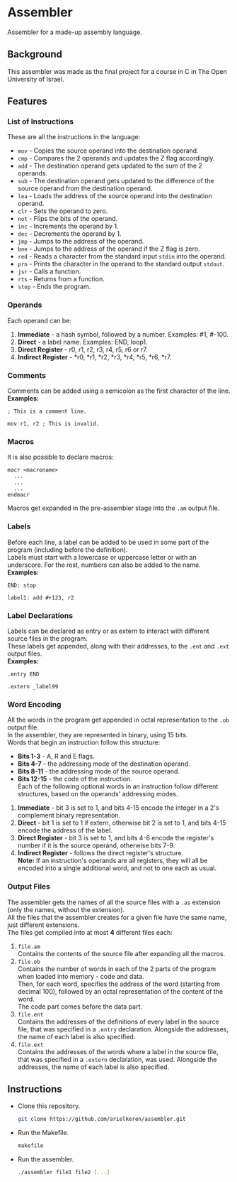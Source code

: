 # Assembler

Assembler for a made-up assembly language.

## Background

This assembler was made as the final project for a course in C in The Open University of Israel.

## Features

### List of Instructions

These are all the instructions in the language:<br>
- `mov` - Copies the source operand into the destination operand.
- `cmp` - Compares the 2 operands and updates the Z flag accordingly.
- `add` - The destination operand gets updated to the sum of the 2 operands.
- `sub` - The destination operand gets updated to the difference of the source operand from the destination operand.
- `lea` - Loads the address of the source operand into the destination operand.
- `clr` - Sets the operand to zero.
- `not` - Flips the bits of the operand.
- `inc` - Increments the operand by 1.
- `dec` - Decrements the operand by 1.
- `jmp` - Jumps to the address of the operand.
- `bne` - Jumps to the address of the operand if the Z flag is zero.
- `red` - Reads a character from the standard input `stdin` into the operand.
- `prn` - Prints the character in the operand to the standard output `stdout`.
- `jsr` - Calls a function.
- `rts` - Returns from a function.
- `stop` - Ends the program.

### Operands

Each operand can be:
1. **Immediate** - a hash symbol, followed by a number. Examples: #1, #-100.
2. **Direct** - a label name. Examples: END, loop1.
3. **Direct Register** - r0, r1, r2, r3, r4, r5, r6 or r7.
4. **Indirect Register** - *r0, *r1, *r2, *r3, *r4, *r5, *r6, *r7.

### Comments

Comments can be added using a semicolon as the first character of the line.<br>
**Examples:**
```
; This is a comment line.
```
```
mov r1, r2 ; This is invalid.
```

### Macros

It is also possible to declare macros:
```
macr <macroname>
  ...
  ...
  ...
endmacr
```
Macros get expanded in the pre-assembler stage into the `.am` output file.

### Labels

Before each line, a label can be added to be used in some part of the program (including before the definition).<br>
Labels must start with a lowercase or uppercase letter or with an underscore. For the rest, numbers can also be added to the name.<br>
**Examples:**
```
END: stop
```
```
label1: add #+123, r2
```

### Label Declarations

Labels can be declared as entry or as extern to interact with different source files in the program.<br>
These labels get appended, along with their addresses, to the `.ent` and `.ext` output files.<br>
**Examples:**
```
.entry END
```
```
.extern _label99
```

### Word Encoding

All the words in the program get appended in octal representation to the `.ob` output file.<br>
In the assembler, they are represented in binary, using 15 bits.<br>
Words that begin an instruction follow this structure:<br>
- **Bits 1-3** - A, R and E flags.
- **Bits 4-7** - the addressing mode of the destination operand.
- **Bits 8-11** - the addressing mode of the source operand.
- **Bits 12-15** - the code of the instruction.<br>
Each of the following optional words in an instruction follow different structures, based on the operands' addressing modes.<br>
1. **Immediate** - bit 3 is set to 1, and bits 4-15 encode the integer in a 2's complement binary representation.
2. **Direct** - bit 1 is set to 1 if extern, otherwise bit 2 is set to 1, and bits 4-15 encode the address of the label.
3. **Direct Register** - bit 3 is set to 1, and bits 4-6 encode the register's number if it is the source operand, otherwise bits 7-9.
4. **Indirect Register** - follows the direct register's structure.<br>
**Note:** If an instruction's operands are all registers, they will all be encoded into a single additional word, and not to one each as usual.

### Output Files

The assembler gets the names of all the source files with a `.as` extension (only the names, without the extension).<br>
All the files that the assembler creates for a given file have the same name, just different extensions.<br>
The files get compiled into at most **4** different files each:
1. `file.am`<br>
  Contains the contents of the source file after expanding all the macros.
2. `file.ob`<br>
  Contains the number of words in each of the 2 parts of the program when loaded into memory - code and data.<br>
  Then, for each word, specifies the address of the word (starting from decimal 100), followed by an octal representation of the content of the word.<br>
  The code part comes before the data part.
3. `file.ent`<br>
  Contains the addresses of the definitions of every label in the source file, that was specified in a `.entry` declaration.
  Alongside the addresses, the name of each label is also specified.
4. `file.ext`<br>
  Contains the addresses of the words where a label in the source file, that was specified in a `.extern` declaration, was used.
  Alongside the addresses, the name of each label is also specified.

## Instructions

- Clone this repository.
   ```bash
   git clone https://github.com/arielkeren/assembler.git
   ```
- Run the Makefile.
   ```bash
   makefile
   ```
- Run the assembler.
   ```bash
   ./assembler file1 file2 [...]
   ```
